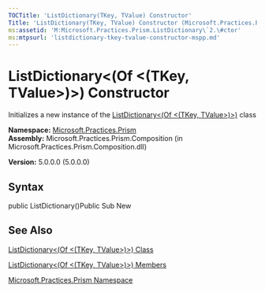 ```yaml
---
TOCTitle: 'ListDictionary(TKey, TValue) Constructor'
Title: 'ListDictionary(TKey, TValue) Constructor (Microsoft.Practices.Prism)'
ms:assetid: 'M:Microsoft.Practices.Prism.ListDictionary\`2.\#ctor'
ms:mtpsurl: 'listdictionary-tkey-tvalue-constructor-mspp.md'
---
```


# ListDictionary&lt;(Of &lt;(TKey, TValue&gt;)&gt;) Constructor

Initializes a new instance of the [ListDictionary&lt;(Of &lt;(TKey, TValue&gt;)&gt;)](https://msdn.microsoft.com/library/microsoft.practices.prism.listdictionary%602) class

**Namespace:** [Microsoft.Practices.Prism](https://msdn.microsoft.com/library/microsoft.practices.prism)
**Assembly:** Microsoft.Practices.Prism.Composition (in Microsoft.Practices.Prism.Composition.dll)

**Version:** 5.0.0.0 (5.0.0.0)

## Syntax
public ListDictionary()Public Sub New

## See Also
[ListDictionary&lt;(Of &lt;(TKey, TValue&gt;)&gt;) Class](https://msdn.microsoft.com/library/microsoft.practices.prism.listdictionary%602)

[ListDictionary&lt;(Of &lt;(TKey, TValue&gt;)&gt;) Members](https://msdn.microsoft.com/allmembers.t:microsoft.practices.prism.listdictionary%602)

[Microsoft.Practices.Prism Namespace](https://msdn.microsoft.com/library/microsoft.practices.prism)
